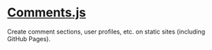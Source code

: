 # [Comments.js](https://zetabase.io/comments-js)
 
Create comment sections, user profiles, etc. on static sites (including GitHub Pages).
